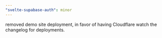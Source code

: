 ```yaml
---
"svelte-supabase-auth": minor
---
```


removed demo site deployment, in favor of having Cloudflare watch the changelog for deployments.
